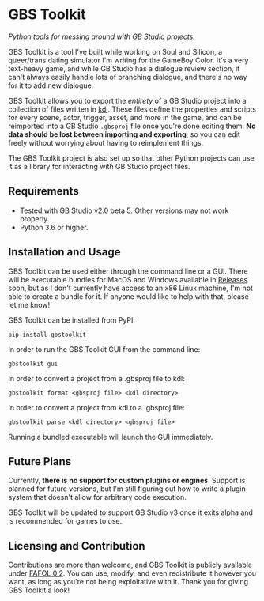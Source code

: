 # GBS Toolkit
 *Python tools for messing around with GB Studio projects.*
 
GBS Toolkit is a tool I've built while working on Soul and Silicon, a
queer/trans dating simulator I'm writing for the GameBoy Color. It's a very
text-heavy game, and while GB Studio has a dialogue review section, it can't
always easily handle lots of branching dialogue, and there's no way for it to
add new dialogue.

GBS Toolkit allows you to export the *entirety* of a GB Studio project into a
collection of files written in [kdl](https://kdl.dev). These files define the
properties and scripts for every scene, actor, trigger, asset, and more in the
game, and can be reimported into a GB Studio `.gbsproj` file once you're done
editing them. **No data should be lost between importing and exporting**, so
you can edit freely without worrying about having to reimplement things.

The GBS Toolkit project is also set up so that other Python projects can use it
as a library for interacting with GB Studio project files.

## Requirements
- Tested with GB Studio v2.0 beta 5. Other versions may not work properly.
- Python 3.6 or higher.

## Installation and Usage
GBS Toolkit can be used either through the command line or a GUI. There will be
executable bundles for MacOS and Windows available in
[Releases](https://github.com/LemmaEOF/GBSToolkit/releases) soon, but as I 
don't currently have access to an x86 Linux machine, I'm not able to create a
bundle for it. If  anyone would like to help with that, please let me know!

GBS Toolkit can be installed from PyPI:
```shell
pip install gbstoolkit
```

In order to run the GBS Toolkit GUI from the command line:
```shell
gbstoolkit gui
```

In order to convert a project from a .gbsproj file to kdl:
```shell
gbstoolkit format <gbsproj file> <kdl directory>
```

In order to convert a project from kdl to a .gbsproj file:
```shell
gbstoolkit parse <kdl directory> <gbsproj file>
```

Running a bundled executable will launch the GUI immediately.

## Future Plans
Currently, **there is no support for custom plugins or engines**. Support is
planned for future versions, but I'm still figuring out how to write a plugin
system that doesn't allow for arbitrary code execution.

GBS Toolkit will be updated to support GB Studio v3 once it exits alpha and is
recommended for games to use.

## Licensing and Contribution
Contributions are more than welcome, and GBS Toolkit is publicly available
under [FAFOL 0.2](LICENSE.md). You can use, modify, and even redistribute it
however you want, as long as you're not being exploitative with it. Thank you
for giving GBS Toolkit a look!